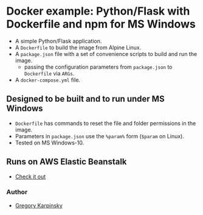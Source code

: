 # Docker example: Python/Flask with Dockerfile and npm for MS Windows

* A simple Python/Flask application.
* A `Dockerfile` to build the image from Alpine Linux.
* A `package.json` file with a set of convenience scripts to build and run the image.
    * passing the configuration parameters from `package.json` to `Dockerfile` via `ARGs`.
* A `docker-compose.yml` file.
    
## Designed to be built and to run under MS Windows

* `Dockerfile` has commands to reset the file and folder permissions in the image.
*  Parameters in `package.json` use the `%param%` form (`$param` on Linux).
* Tested on MS Windows-10.

## Runs on AWS Elastic Beanstalk

* [Check it out](http://tivnetpyaws-env.sewfk5278e.us-east-1.elasticbeanstalk.com/)

### Author

* [Gregory Karpinsky](https://github.com/tivnet)
